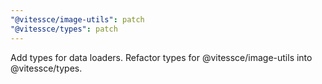 ```yaml
---
"@vitessce/image-utils": patch
"@vitessce/types": patch
---
```


Add types for data loaders. Refactor types for @vitessce/image-utils into @vitessce/types.
